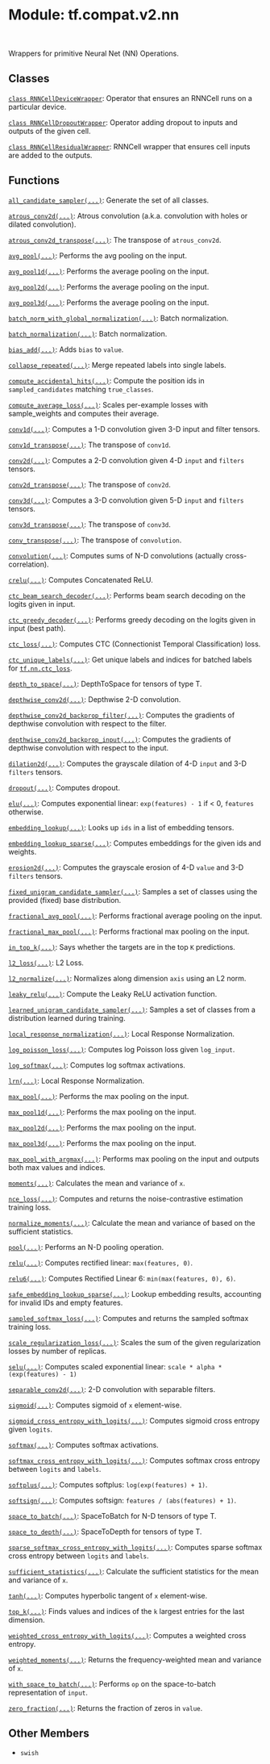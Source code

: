<div itemscope itemtype="http://developers.google.com/ReferenceObject">
<meta itemprop="name" content="tf.compat.v2.nn" />
<meta itemprop="path" content="Stable" />
<meta itemprop="property" content="swish"/>
</div>

# Module: tf.compat.v2.nn


<table class="tfo-notebook-buttons tfo-api" align="left">
</table>



Wrappers for primitive Neural Net (NN) Operations.



## Classes

[`class RNNCellDeviceWrapper`](../../../tf/nn/RNNCellDeviceWrapper.md): Operator that ensures an RNNCell runs on a particular device.

[`class RNNCellDropoutWrapper`](../../../tf/nn/RNNCellDropoutWrapper.md): Operator adding dropout to inputs and outputs of the given cell.

[`class RNNCellResidualWrapper`](../../../tf/nn/RNNCellResidualWrapper.md): RNNCell wrapper that ensures cell inputs are added to the outputs.

## Functions

[`all_candidate_sampler(...)`](../../../tf/random/all_candidate_sampler.md): Generate the set of all classes.

[`atrous_conv2d(...)`](../../../tf/nn/atrous_conv2d.md): Atrous convolution (a.k.a. convolution with holes or dilated convolution).

[`atrous_conv2d_transpose(...)`](../../../tf/nn/atrous_conv2d_transpose.md): The transpose of `atrous_conv2d`.

[`avg_pool(...)`](../../../tf/nn/avg_pool.md): Performs the avg pooling on the input.

[`avg_pool1d(...)`](../../../tf/nn/avg_pool1d.md): Performs the average pooling on the input.

[`avg_pool2d(...)`](../../../tf/nn/avg_pool2d.md): Performs the average pooling on the input.

[`avg_pool3d(...)`](../../../tf/nn/avg_pool3d.md): Performs the average pooling on the input.

[`batch_norm_with_global_normalization(...)`](../../../tf/nn/batch_norm_with_global_normalization.md): Batch normalization.

[`batch_normalization(...)`](../../../tf/nn/batch_normalization.md): Batch normalization.

[`bias_add(...)`](../../../tf/nn/bias_add.md): Adds `bias` to `value`.

[`collapse_repeated(...)`](../../../tf/nn/collapse_repeated.md): Merge repeated labels into single labels.

[`compute_accidental_hits(...)`](../../../tf/nn/compute_accidental_hits.md): Compute the position ids in `sampled_candidates` matching `true_classes`.

[`compute_average_loss(...)`](../../../tf/nn/compute_average_loss.md): Scales per-example losses with sample_weights and computes their average.

[`conv1d(...)`](../../../tf/nn/conv1d.md): Computes a 1-D convolution given 3-D input and filter tensors.

[`conv1d_transpose(...)`](../../../tf/nn/conv1d_transpose.md): The transpose of `conv1d`.

[`conv2d(...)`](../../../tf/nn/conv2d.md): Computes a 2-D convolution given 4-D `input` and `filters` tensors.

[`conv2d_transpose(...)`](../../../tf/nn/conv2d_transpose.md): The transpose of `conv2d`.

[`conv3d(...)`](../../../tf/nn/conv3d.md): Computes a 3-D convolution given 5-D `input` and `filters` tensors.

[`conv3d_transpose(...)`](../../../tf/nn/conv3d_transpose.md): The transpose of `conv3d`.

[`conv_transpose(...)`](../../../tf/nn/conv_transpose.md): The transpose of `convolution`.

[`convolution(...)`](../../../tf/nn/convolution.md): Computes sums of N-D convolutions (actually cross-correlation).

[`crelu(...)`](../../../tf/nn/crelu.md): Computes Concatenated ReLU.

[`ctc_beam_search_decoder(...)`](../../../tf/nn/ctc_beam_search_decoder.md): Performs beam search decoding on the logits given in input.

[`ctc_greedy_decoder(...)`](../../../tf/nn/ctc_greedy_decoder.md): Performs greedy decoding on the logits given in input (best path).

[`ctc_loss(...)`](../../../tf/nn/ctc_loss.md): Computes CTC (Connectionist Temporal Classification) loss.

[`ctc_unique_labels(...)`](../../../tf/nn/ctc_unique_labels.md): Get unique labels and indices for batched labels for <a href="../../../tf/nn/ctc_loss.md"><code>tf.nn.ctc_loss</code></a>.

[`depth_to_space(...)`](../../../tf/nn/depth_to_space.md): DepthToSpace for tensors of type T.

[`depthwise_conv2d(...)`](../../../tf/nn/depthwise_conv2d.md): Depthwise 2-D convolution.

[`depthwise_conv2d_backprop_filter(...)`](../../../tf/nn/depthwise_conv2d_backprop_filter.md): Computes the gradients of depthwise convolution with respect to the filter.

[`depthwise_conv2d_backprop_input(...)`](../../../tf/nn/depthwise_conv2d_backprop_input.md): Computes the gradients of depthwise convolution with respect to the input.

[`dilation2d(...)`](../../../tf/nn/dilation2d.md): Computes the grayscale dilation of 4-D `input` and 3-D `filters` tensors.

[`dropout(...)`](../../../tf/nn/dropout.md): Computes dropout.

[`elu(...)`](../../../tf/nn/elu.md): Computes exponential linear: `exp(features) - 1` if < 0, `features` otherwise.

[`embedding_lookup(...)`](../../../tf/nn/embedding_lookup.md): Looks up `ids` in a list of embedding tensors.

[`embedding_lookup_sparse(...)`](../../../tf/nn/embedding_lookup_sparse.md): Computes embeddings for the given ids and weights.

[`erosion2d(...)`](../../../tf/nn/erosion2d.md): Computes the grayscale erosion of 4-D `value` and 3-D `filters` tensors.

[`fixed_unigram_candidate_sampler(...)`](../../../tf/random/fixed_unigram_candidate_sampler.md): Samples a set of classes using the provided (fixed) base distribution.

[`fractional_avg_pool(...)`](../../../tf/nn/fractional_avg_pool.md): Performs fractional average pooling on the input.

[`fractional_max_pool(...)`](../../../tf/nn/fractional_max_pool.md): Performs fractional max pooling on the input.

[`in_top_k(...)`](../../../tf/math/in_top_k.md): Says whether the targets are in the top `K` predictions.

[`l2_loss(...)`](../../../tf/nn/l2_loss.md): L2 Loss.

[`l2_normalize(...)`](../../../tf/math/l2_normalize.md): Normalizes along dimension `axis` using an L2 norm.

[`leaky_relu(...)`](../../../tf/nn/leaky_relu.md): Compute the Leaky ReLU activation function.

[`learned_unigram_candidate_sampler(...)`](../../../tf/random/learned_unigram_candidate_sampler.md): Samples a set of classes from a distribution learned during training.

[`local_response_normalization(...)`](../../../tf/nn/local_response_normalization.md): Local Response Normalization.

[`log_poisson_loss(...)`](../../../tf/nn/log_poisson_loss.md): Computes log Poisson loss given `log_input`.

[`log_softmax(...)`](../../../tf/nn/log_softmax.md): Computes log softmax activations.

[`lrn(...)`](../../../tf/nn/local_response_normalization.md): Local Response Normalization.

[`max_pool(...)`](../../../tf/nn/max_pool.md): Performs the max pooling on the input.

[`max_pool1d(...)`](../../../tf/nn/max_pool1d.md): Performs the max pooling on the input.

[`max_pool2d(...)`](../../../tf/nn/max_pool2d.md): Performs the max pooling on the input.

[`max_pool3d(...)`](../../../tf/nn/max_pool3d.md): Performs the max pooling on the input.

[`max_pool_with_argmax(...)`](../../../tf/nn/max_pool_with_argmax.md): Performs max pooling on the input and outputs both max values and indices.

[`moments(...)`](../../../tf/nn/moments.md): Calculates the mean and variance of `x`.

[`nce_loss(...)`](../../../tf/nn/nce_loss.md): Computes and returns the noise-contrastive estimation training loss.

[`normalize_moments(...)`](../../../tf/nn/normalize_moments.md): Calculate the mean and variance of based on the sufficient statistics.

[`pool(...)`](../../../tf/nn/pool.md): Performs an N-D pooling operation.

[`relu(...)`](../../../tf/nn/relu.md): Computes rectified linear: `max(features, 0)`.

[`relu6(...)`](../../../tf/nn/relu6.md): Computes Rectified Linear 6: `min(max(features, 0), 6)`.

[`safe_embedding_lookup_sparse(...)`](../../../tf/nn/safe_embedding_lookup_sparse.md): Lookup embedding results, accounting for invalid IDs and empty features.

[`sampled_softmax_loss(...)`](../../../tf/nn/sampled_softmax_loss.md): Computes and returns the sampled softmax training loss.

[`scale_regularization_loss(...)`](../../../tf/nn/scale_regularization_loss.md): Scales the sum of the given regularization losses by number of replicas.

[`selu(...)`](../../../tf/nn/selu.md): Computes scaled exponential linear: `scale * alpha * (exp(features) - 1)`

[`separable_conv2d(...)`](../../../tf/nn/separable_conv2d.md): 2-D convolution with separable filters.

[`sigmoid(...)`](../../../tf/math/sigmoid.md): Computes sigmoid of `x` element-wise.

[`sigmoid_cross_entropy_with_logits(...)`](../../../tf/nn/sigmoid_cross_entropy_with_logits.md): Computes sigmoid cross entropy given `logits`.

[`softmax(...)`](../../../tf/nn/softmax.md): Computes softmax activations.

[`softmax_cross_entropy_with_logits(...)`](../../../tf/nn/softmax_cross_entropy_with_logits.md): Computes softmax cross entropy between `logits` and `labels`.

[`softplus(...)`](../../../tf/math/softplus.md): Computes softplus: `log(exp(features) + 1)`.

[`softsign(...)`](../../../tf/nn/softsign.md): Computes softsign: `features / (abs(features) + 1)`.

[`space_to_batch(...)`](../../../tf/space_to_batch.md): SpaceToBatch for N-D tensors of type T.

[`space_to_depth(...)`](../../../tf/nn/space_to_depth.md): SpaceToDepth for tensors of type T.

[`sparse_softmax_cross_entropy_with_logits(...)`](../../../tf/nn/sparse_softmax_cross_entropy_with_logits.md): Computes sparse softmax cross entropy between `logits` and `labels`.

[`sufficient_statistics(...)`](../../../tf/nn/sufficient_statistics.md): Calculate the sufficient statistics for the mean and variance of `x`.

[`tanh(...)`](../../../tf/math/tanh.md): Computes hyperbolic tangent of `x` element-wise.

[`top_k(...)`](../../../tf/math/top_k.md): Finds values and indices of the `k` largest entries for the last dimension.

[`weighted_cross_entropy_with_logits(...)`](../../../tf/nn/weighted_cross_entropy_with_logits.md): Computes a weighted cross entropy.

[`weighted_moments(...)`](../../../tf/nn/weighted_moments.md): Returns the frequency-weighted mean and variance of `x`.

[`with_space_to_batch(...)`](../../../tf/nn/with_space_to_batch.md): Performs `op` on the space-to-batch representation of `input`.

[`zero_fraction(...)`](../../../tf/math/zero_fraction.md): Returns the fraction of zeros in `value`.

## Other Members

* `swish` <a id="swish"></a>
